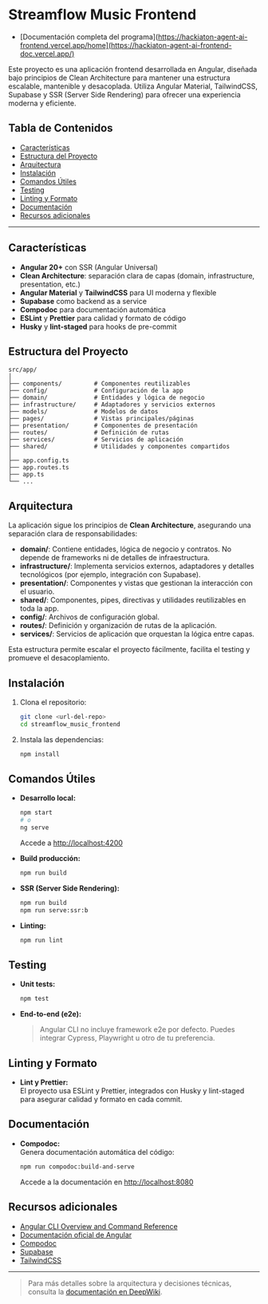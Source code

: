 # Streamflow Music Frontend

- [Documentación completa del programa](https://hackiaton-agent-ai-frontend.vercel.app/home](https://hackiaton-agent-ai-frontend-doc.vercel.app/)


Este proyecto es una aplicación frontend desarrollada en Angular, diseñada bajo principios de Clean Architecture para mantener una estructura escalable, mantenible y desacoplada. Utiliza Angular Material, TailwindCSS, Supabase y SSR (Server Side Rendering) para ofrecer una experiencia moderna y eficiente.

## Tabla de Contenidos

- [Características](#características)
- [Estructura del Proyecto](#estructura-del-proyecto)
- [Arquitectura](#arquitectura)
- [Instalación](#instalación)
- [Comandos Útiles](#comandos-útiles)
- [Testing](#testing)
- [Linting y Formato](#linting-y-formato)
- [Documentación](#documentación)
- [Recursos adicionales](#recursos-adicionales)

---

## Características

- **Angular 20+** con SSR (Angular Universal)
- **Clean Architecture**: separación clara de capas (domain, infrastructure, presentation, etc.)
- **Angular Material** y **TailwindCSS** para UI moderna y flexible
- **Supabase** como backend as a service
- **Compodoc** para documentación automática
- **ESLint** y **Prettier** para calidad y formato de código
- **Husky** y **lint-staged** para hooks de pre-commit

## Estructura del Proyecto

```
src/app/
│
├── components/         # Componentes reutilizables
├── config/             # Configuración de la app
├── domain/             # Entidades y lógica de negocio
├── infrastructure/     # Adaptadores y servicios externos
├── models/             # Modelos de datos
├── pages/              # Vistas principales/páginas
├── presentation/       # Componentes de presentación
├── routes/             # Definición de rutas
├── services/           # Servicios de aplicación
├── shared/             # Utilidades y componentes compartidos
│
├── app.config.ts
├── app.routes.ts
├── app.ts
└── ...
```

## Arquitectura

La aplicación sigue los principios de **Clean Architecture**, asegurando una separación clara de responsabilidades:

- **domain/**: Contiene entidades, lógica de negocio y contratos. No depende de frameworks ni de detalles de infraestructura.
- **infrastructure/**: Implementa servicios externos, adaptadores y detalles tecnológicos (por ejemplo, integración con Supabase).
- **presentation/**: Componentes y vistas que gestionan la interacción con el usuario.
- **shared/**: Componentes, pipes, directivas y utilidades reutilizables en toda la app.
- **config/**: Archivos de configuración global.
- **routes/**: Definición y organización de rutas de la aplicación.
- **services/**: Servicios de aplicación que orquestan la lógica entre capas.

Esta estructura permite escalar el proyecto fácilmente, facilita el testing y promueve el desacoplamiento.

## Instalación

1. Clona el repositorio:

   ```bash
   git clone <url-del-repo>
   cd streamflow_music_frontend
   ```

2. Instala las dependencias:
   ```bash
   npm install
   ```

## Comandos Útiles

- **Desarrollo local:**

  ```bash
  npm start
  # o
  ng serve
  ```

  Accede a [http://localhost:4200](http://localhost:4200)

- **Build producción:**

  ```bash
  npm run build
  ```

- **SSR (Server Side Rendering):**

  ```bash
  npm run build
  npm run serve:ssr:b
  ```

- **Linting:**
  ```bash
  npm run lint
  ```

## Testing

- **Unit tests:**

  ```bash
  npm test
  ```

- **End-to-end (e2e):**
  > Angular CLI no incluye framework e2e por defecto. Puedes integrar Cypress, Playwright u otro de tu preferencia.

## Linting y Formato

- **Lint y Prettier:**  
  El proyecto usa ESLint y Prettier, integrados con Husky y lint-staged para asegurar calidad y formato en cada commit.

## Documentación

- **Compodoc:**  
  Genera documentación automática del código:
  ```bash
  npm run compodoc:build-and-serve
  ```
  Accede a la documentación en [http://localhost:8080](http://localhost:8080)

## Recursos adicionales

- [Angular CLI Overview and Command Reference](https://angular.dev/tools/cli)
- [Documentación oficial de Angular](https://angular.dev/)
- [Compodoc](https://compodoc.app/)
- [Supabase](https://supabase.com/)
- [TailwindCSS](https://tailwindcss.com/)

---

> Para más detalles sobre la arquitectura y decisiones técnicas, consulta la [documentación en DeepWiki](https://deepwiki.com/SteveSant26/streamflow_music_frontend/1-overview).
